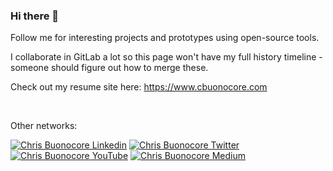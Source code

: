 ### Hi there 👋

Follow me for interesting projects and prototypes using open-source tools.

I collaborate in GitLab a lot so this page won't have my full history timeline - someone should figure out how to merge these.

Check out my resume site here:
https://www.cbuonocore.com

<br/>

Other networks:

[![Chris Buonocore Linkedin](https://img.shields.io/badge/LinkedIn-0077B5?style=for-the-badge&logo=linkedin&logoColor=white)](https://www.linkedin.com/in/chrisbuonocore/)
[![Chris Buonocore Twitter](https://img.shields.io/badge/Twitter-1DA1F2?style=for-the-badge&logo=twitter&logoColor=white)](https://twitter.com/chrisbcore)
[![Chris Buonocore YouTube](https://img.shields.io/badge/YouTube-FF0000?style=for-the-badge&logo=youtube&logoColor=white)](https://www.youtube.com/channel/UCWSH8_FzTxTMV7vlkCLWqwA)
[![Chris Buonocore Medium](https://img.shields.io/badge/Medium-000000?style=for-the-badge&logo=medium&logoColor=white)](https://medium.com/@chrisbcore)

<br/>

<!--
[![cbonoz's GitHub stats](https://github-readme-stats.vercel.app/api?username=cbonoz)](https://github.com/anuraghazra/github-readme-stats)
-->



<!--
**cbonoz/cbonoz** is a ✨ _special_ ✨ repository because its `README.md` (this file) appears on your GitHub profile.

Here are some ideas to get you started:

- 🔭 I’m currently working on ...
- 🌱 I’m currently learning ...
- 👯 I’m looking to collaborate on ...
- 🤔 I’m looking for help with ...
- 💬 Ask me about ...
- 📫 How to reach me: ...
- 😄 Pronouns: ...
- ⚡ Fun fact: ...
-->
